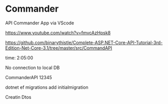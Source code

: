 # Commander
API Commander App via VScode



https://www.youtube.com/watch?v=fmvcAzHpsk8

https://github.com/binarythistle/Complete-ASP.NET-Core-API-Tutorial-3rd-Edition-Net-Core-3.1/tree/master/src/CommandAPI

time: 2:05:00 

No connection to local DB 

CommanderAPI
12345



dotnet ef migrations add initialmigration


Creatin Dtos
